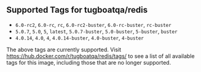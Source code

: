 ## Supported Tags for tugboatqa/redis

* `6.0-rc2`, `6.0-rc`, `rc`, `6.0-rc2-buster`, `6.0-rc-buster`, `rc-buster`
* `5.0.7`, `5.0`, `5`, `latest`, `5.0.7-buster`, `5.0-buster`, `5-buster`, `buster`
* `4.0.14`, `4.0`, `4`, `4.0.14-buster`, `4.0-buster`, `4-buster`

The above tags are currently supported. Visit https://hub.docker.com/r/tugboatqa/redis/tags/ to see a list of all available tags for this image, including those that are no longer supported.
